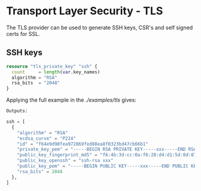 # Transport Layer Security - TLS

The TLS provider can be used to generate SSH keys, CSR's and self signed certs for SSL.

## SSH keys

```terraform
resource "tls_private_key" "ssh" {
  count     = length(var.key_names)
  algorithm = "RSA"
  rsa_bits  = "2048"
}
```

Applying the full example in the *./examples/tls* gives:

```terraform
Outputs:

ssh = [
  {
    "algorithm" = "RSA"
    "ecdsa_curve" = "P224"
    "id" = "f64e9d90fea972869fed88ea8f0323bd47cb66b1"
    "private_key_pem" = "-----BEGIN RSA PRIVATE KEY-----xxx-----END RSA PRIVATE KEY-----\n"
    "public_key_fingerprint_md5" = "f6:4b:3d:cc:0a:f6:28:d4:d1:5d:8d:87:05:2d:51:ab"
    "public_key_openssh" = "ssh-rsa xxx"
    "public_key_pem" = "-----BEGIN PUBLIC KEY-----xxx-----END PUBLIC KEY-----\n"
    "rsa_bits" = 2048
  },
]
```
